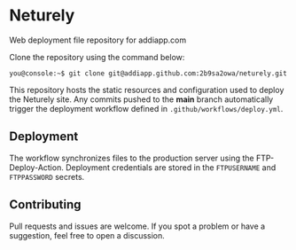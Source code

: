 # Neturely

Web deployment file repository for addiapp.com

Clone the repository using the command below:

```console
you@console:~$ git clone git@addiapp.github.com:2b9sa2owa/neturely.git
```

This repository hosts the static resources and configuration used to deploy the Neturely site. Any commits pushed to the **main** branch automatically trigger the deployment workflow defined in `.github/workflows/deploy.yml`.

## Deployment

The workflow synchronizes files to the production server using the FTP-Deploy-Action. Deployment credentials are stored in the `FTPUSERNAME` and `FTPPASSWORD` secrets.

## Contributing

Pull requests and issues are welcome. If you spot a problem or have a suggestion, feel free to open a discussion.
